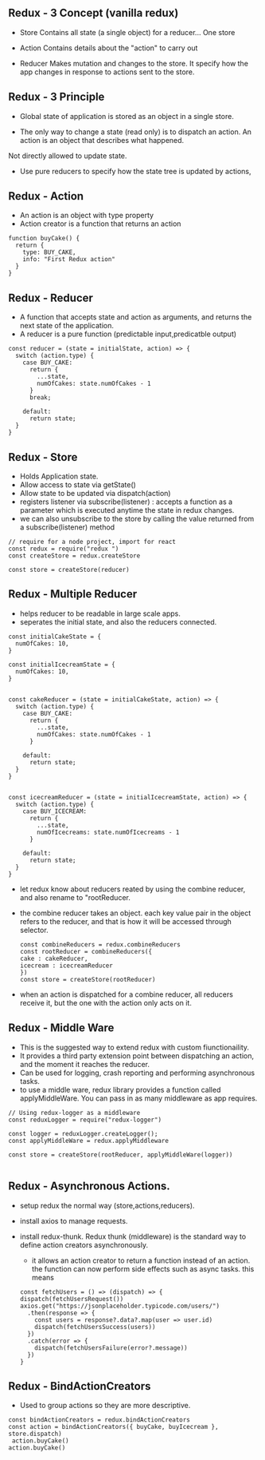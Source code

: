 ## Redux - 3 Concept (vanilla redux)

- Store
  Contains all state (a single object) for a reducer... One store

- Action
  Contains details about the "action" to carry out

- Reducer
  Makes mutation and changes to the store.
  It specify how the app changes in response to actions sent to the store.

## Redux - 3 Principle

- Global state of application is stored as an object in a single store.

- The only way to change a state (read only) is to dispatch an action. An action is an object that describes what happened.

Not directly allowed to update state.

- Use pure reducers to specify how the state tree is updated by actions,

## Redux - Action

- An action is an object with type property
- Action creator is a function that returns an action

```
function buyCake() {
  return {
    type: BUY_CAKE,
    info: "First Redux action"
  }
}

```

## Redux - Reducer

- A function that accepts state and action as arguments, and returns the next state of the application.
- A reducer is a pure function (predictable input,predicatble output)

```
const reducer = (state = initialState, action) => {
  switch (action.type) {
    case BUY_CAKE:
      return {
        ...state,
        numOfCakes: state.numOfCakes - 1
      }
      break;

    default:
      return state;
  }
}
```

## Redux - Store

- Holds Application state.
- Allow access to state via getState()
- Allow state to be updated via dispatch(action)
- registers listener via subscribe(listener) : accepts a function as a parameter which is executed anytime the state in redux changes.
- we can also unsubscribe to the store by calling the value returned from a subscribe(listener) method

```
// require for a node project, import for react
const redux = require("redux ")
const createStore = redux.createStore

const store = createStore(reducer)

```

## Redux - Multiple Reducer

- helps reducer to be readable in large scale apps.
- seperates the initial state, and also the reducers connected.

```
const initialCakeState = {
  numOfCakes: 10,
}

const initialIcecreamState = {
  numOfCakes: 10,
}


const cakeReducer = (state = initialCakeState, action) => {
  switch (action.type) {
    case BUY_CAKE:
      return {
        ...state,
        numOfCakes: state.numOfCakes - 1
      }

    default:
      return state;
  }
}


const icecreamReducer = (state = initialIcecreamState, action) => {
  switch (action.type) {
    case BUY_ICECREAM:
      return {
        ...state,
        numOfIcecreams: state.numOfIcecreams - 1
      }

    default:
      return state;
  }
}
```

- let redux know about reducers reated by using the combine reducer, and also rename to "rootReducer.
- the combine reducer takes an object. each key value pair in the object refers to the reducer, and that is how it will be accessed through selector.

  ```
  const combineReducers = redux.combineReducers
  const rootReducer = combineReducers({
  cake : cakeReducer,
  icecream : icecreamReducer
  })
  const store = createStore(rootReducer)
  ```

- when an action is dispatched for a combine reducer, all reducers receive it, but the one with the action only acts on it.

## Redux - Middle Ware

- This is the suggested way to extend redux with custom fiunctionaility.
- It provides a third party extension point between dispatching an action, and the moment it reaches the reducer.
- Can be used for logging, crash reporting and performing asynchronous tasks.
- to use a middle ware, redux library provides a function called applyMiddleWare. You can pass in as many middleware as app requires.

```
// Using redux-logger as a middleware
const reduxLogger = require("redux-logger")

const logger = reduxLogger.createLogger();
const applyMiddleWare = redux.applyMiddleware

const store = createStore(rootReducer, applyMiddleWare(logger))


```

## Redux - Asynchronous Actions.

- setup redux the normal way (store,actions,reducers).
- install axios to manage requests.
- install redux-thunk. Redux thunk (middleware) is the standard way to define action creators asynchronously.

  - it allows an action creator to return a function instead of an action. the function can now perform side effects such as async tasks. this means

  ```
  const fetchUsers = () => (dispatch) => {
  dispatch(fetchUsersRequest())
  axios.get("https://jsonplaceholder.typicode.com/users/")
    .then(response => {
      const users = response?.data?.map(user => user.id)
      dispatch(fetchUsersSuccess(users))
    })
    .catch(error => {
      dispatch(fetchUsersFailure(error?.message))
    })
  }
  ```

## Redux - BindActionCreators

- Used to group actions so they are more descriptive.

```
const bindActionCreators = redux.bindActionCreators
const action = bindActionCreators({ buyCake, buyIcecream }, store.dispatch)
 action.buyCake()
action.buyCake()
```
